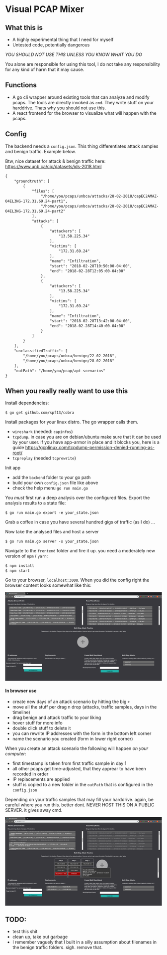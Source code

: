 Visual PCAP Mixer
=================

## What this is

- A highly experimental thing that I need for myself
- Untested code, potentially dangerous

*YOU SHOULD NOT USE THIS UNLESS YOU KNOW WHAT YOU DO*

You alone are responsible for using this tool, I do not take any responsibility for any kind of harm that it may cause.


## Functions

- A go cli wrapper around existing tools that can analyze and modify pcaps. The tools are directly invoked as `cmd`. They write stuff on your harddrive. Thats why you should not use this.
- A react frontend for the browser to visualize what will happen with the pcaps.

## Config

The backend needs a `config.json`. This thing differentiates attack samples and benign traffic. Example below.

Btw, nice dataset for attack & benign traffic here: https://www.unb.ca/cic/datasets/ids-2018.html 

```
{
    "groundtruth": [
        {
            "files": [
                "/home/you/pcaps/unbca/attacks/28-02-2018/capEC2AMAZ-O4EL3NG-172.31.69.24-part1",
                "/home/you/pcaps/unbca/attacks/28-02-2018/capEC2AMAZ-O4EL3NG-172.31.69.24-part2"
            ],
            "attacks": [
                {
                    "attackers": [
                        "13.58.225.34"
                    ],
                    "victims": [
                        "172.31.69.24"
                    ],
                    "name": "Infiltration",
                    "start": "2018-02-28T10:50:00-04:00",
                    "end": "2018-02-28T12:05:00-04:00"
                },
                {
                    "attackers": [
                        "13.58.225.34"
                    ],
                    "victims": [
                        "172.31.69.24"
                    ],
                    "name": "Infiltration",
                    "start": "2018-02-28T13:42:00-04:00",
                    "end": "2018-02-28T14:40:00-04:00"
                }
            ]
        }
    ],
    "unclassifiedTraffic": [
        "/home/you/pcaps/unbca/benign/22-02-2018",
        "/home/you/pcaps/unbca/benign/28-02-2018"
    ],
    "outPath": "/home/you/pcap/apt-scenarios"
}
```


## When you really really want to use this

Install dependencies:

    $ go get github.com/spf13/cobra

Install packages for your linux distro. The go wrapper calls them.

- `wireshark` (needed: `capinfos`)
- `tcpdump`. in case you are on debian/ubuntu make sure that it can be used by your user. if you have app-armor in place and it blocks you, here is a guide https://gcplinux.com/tcpdump-permission-denied-running-as-root/
- `tcpreplay` (needed `tcprewrite`)

Init app

- add the `backend` folder to your go path
- build your own `config.json` file like above
- check the help menu `go run main.go`

You *must* first run a deep analysis over the configured files. Export the analysis results to a state file:

    $ go run main.go export -e your_state.json

Grab a coffee in case you have several hundred gigs of traffic (as I do) ...

Now take the analysed files and host a server

    $ go run main.go server -s your_state.json

Navigate to the `frontend` folder and fire it up. you need a moderately new version of `npm` / `yarn`:

    $ npm install
    $ npm start

Go to your browser, `localhost:3000`. When you did the config right the browser content looks somewhat like this:

![configured-contents](https://raw.githubusercontent.com/0ortmann/visual-pcap-mixer/master/screenshots/configured-contents.png)

#### In browser use

- create new days of an attack scenario by hitting the big `+`
- move all the stuff per drag n drop (attacks, traffic samples, days in the timeline)
- drag benign and attack traffic to your liking
- hover stuff for more info
- double click stuff to delete it
- you can rewrite IP addresses with the form in the bottom left corner
- name the scenario you created (form in lower right corner)

When you create an attack scenario the following will happen *on your computer*:

- first timestamp is taken from first traffic sample in day 1
- all other pcaps get time-adjusted, that they apprear to have been recorded in order
- IP replacements are applied
- stuff is copied to a new folder in the `outPath` that is configured in the `config.json`

Depending on your traffic samples that may fill your harddrive. again, be careful where you run this. better dont. NEVER HOST THIS ON A PUBLIC SERVER. it gives away cmd. 

![scenario-creation](https://raw.githubusercontent.com/0ortmann/visual-pcap-mixer/master/screenshots/scenario-creation.png)



## TODO:

- test this shit
- clean up, take out garbage
- I remember vaguely that I built in a silly assumption about filenames in the benign traffic folders. sigh. remove that.
